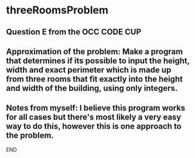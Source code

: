 # threeRoomsProblem
Question E from the OCC CODE CUP
---------------------------------------------------------------------------------------------
Approximation of the problem:
Make a program that determines if its possible to input the height, width and exact perimeter
which is made up from three rooms that fit exactly into the height and width of the building,
using only integers.
---------------------------------------------------------------------------------------------
Notes from myself:
I believe this program works for all cases but there's most likely a very easy way to do this, 
however this is one approach to the problem.
---------------------------------------------------------------------------------------------
END
